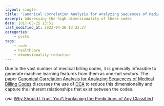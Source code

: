 ```yaml
---
layout: single
title: 'Canonical Correlation Analysis for Analyzing Sequences of Medical Billing Codes'
excerpt: Addressing the high dimensionality of these codes
date: 2017-05-25 15:51
last_modified_at: 2023-04-26 13:22:37
categories:
    - posts
tags:
    - code
    - healthcare
    - dimensionality-reduction
---
```


Due to the vast number of medical billing codes, it is generally infeasible to
generate machine learning features from them as one-hot vectors.
The paper
[Canonical Correlation Analysis for Analyzing Sequences of Medical Billing Codes](https://arxiv.org/abs/1612.00516)
discusses the use of
[CCA](https://en.wikipedia.org/wiki/Canonical_correlation)
to reduce this dimensionality and capture the inherent relationships that exist between the codes.

(via [Why Should I Trust You?: Explaining the Predictions of Any Classifier](https://arxiv.org/abs/1602.04938))
